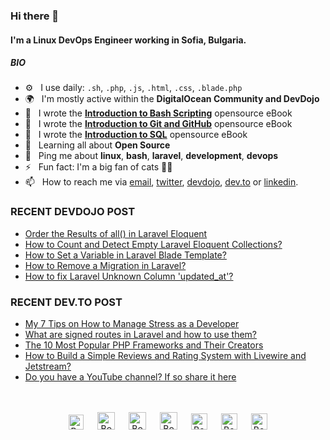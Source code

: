 ### Hi there 👋

#### I'm a Linux DevOps Engineer working in Sofia, Bulgaria.

##### BIO

- ⚙️&nbsp;&nbsp; I use daily: `.sh`, `.php`, `.js`, `.html`, `.css`, `.blade.php`
- 🌍&nbsp;&nbsp; I'm mostly active within the **DigitalOcean Community and DevDojo**
- 📖&nbsp;&nbsp; I wrote the **[Introduction to Bash Scripting](https://github.com/bobbyiliev/introduction-to-bash-scripting)** opensource eBook
- 📗&nbsp;&nbsp; I wrote the **[Introduction to Git and GitHub](https://github.com/bobbyiliev/introduction-to-git-and-github-ebook)** opensource eBook
- 📕&nbsp;&nbsp; I wrote the **[Introduction to SQL](https://github.com/bobbyiliev/introduction-to-sql)** opensource eBook
- 🌱&nbsp;&nbsp; Learning all about **Open Source**
- 💬&nbsp;&nbsp; Ping me about **linux**, **bash**, **laravel**, **development**, **devops**
- ⚡️&nbsp;&nbsp; Fun fact: I'm a big fan of cats 🐱‍💻
- 📫&nbsp;&nbsp; How to reach me via [email], [twitter], [devdojo], [dev.to] or [linkedin].

### RECENT DEVDOJO POST

<!-- DEVDOJO:START -->
- [Order the Results of all() in Laravel Eloquent](https://devdojo.com/bobbyiliev/order-the-results-of-all-in-laravel-eloquent)
- [How to Count and Detect Empty Laravel Eloquent Collections?](https://devdojo.com/bobbyiliev/how-to-count-and-detect-empty-laravel-eloquent-collections)
- [How to Set a Variable in Laravel Blade Template?](https://devdojo.com/bobbyiliev/how-to-set-a-variable-in-laravel-blade-template)
- [How to Remove a Migration in Laravel?](https://devdojo.com/bobbyiliev/how-to-remove-a-migration-in-laravel)
- [How to fix Laravel Unknown Column &#039;updated_at&#039;?](https://devdojo.com/bobbyiliev/how-to-fix-laravel-unknown-column-updated-at)
<!-- DEVDOJO:END -->

### RECENT DEV.TO POST
<!-- BLOG-POST-LIST:START -->
- [My 7 Tips on How to Manage Stress as a Developer](https://dev.to/bobbyiliev/my-7-tips-on-how-to-manage-stress-as-a-developer-34k9)
- [What are signed routes in Laravel and how to use them?](https://dev.to/bobbyiliev/what-are-signed-routes-in-laravel-and-how-to-use-them-4kni)
- [The 10 Most Popular PHP Frameworks and Their Creators](https://dev.to/bobbyiliev/the-10-most-popular-php-frameworks-and-their-creators-475p)
- [How to Build a Simple Reviews and Rating System with Livewire and Jetstream?](https://dev.to/bobbyiliev/how-to-build-a-simple-reviews-and-rating-system-with-livewire-and-jetstream-36cj)
- [Do you have a YouTube channel? If so share it here](https://dev.to/bobbyiliev/do-you-have-a-youtube-channel-if-so-share-it-here-5f82)
<!-- BLOG-POST-LIST:END -->


<p align="center">
<br><br>
<a href="https://dev.to/bobbyiliev"> 
<img src="https://d2fltix0v2e0sb.cloudfront.net/dev-badge.svg" alt="Bobby Iliev dev to profile" width="24px"/></a>
&emsp;
<a href= "https://instagram.com/bobby.iliev">
<img src="https://img.icons8.com/ios-glyphs/256/000000/instagram-new.svg" alt="Bobby Iliev instagram profile" width="28px"/></a>
&emsp;
<a href="https://www.paypal.com/paypalme/bobbyiliev">
<img src="https://img.icons8.com/ios-glyphs/256/000000/paypal.png" alt="Bobby Iliev pay pal me profile" width="28px"/></a> 
&emsp;
<a href="https://bobbyiliev.com">
<img src="https://img.icons8.com/material/256/000000/globe--v1.png" alt="Bobby Iliev personal website" width="28px"/></a>
&emsp;
<a href="https://linkedin.com/in/bobby-iliev">
<img src="https://img.icons8.com/ios-filled/256/000000/linkedin.svg" alt="Bobby Iliev linked in profile" width="26px"/></a>
&emsp;
<a href="https://twitter.com/bobbyiliev_">
<img src="https://img.icons8.com/ios-filled/256/000000/twitter.svg" alt="Bobby Iliev twitter profile" width="26px"/></a>
&emsp;
<a href="https://youtube.com/channel/UCQWmdHTeAO0UvaNqve9udRw/">
<img src="https://img.icons8.com/ios-filled/256/000000/youtube.svg" alt="Bobby Iliev YouTube profile" width="26px"/></a>
</p>

[email]: mailto:bobby@bobbyiliev.com
[twitter]: https://twitter.com/bobbyiliev_
[devdojo]: https://devdojo.com/bobbyiliev
[dev.to]: https://dev.to/bobbyiliev
[linkedin]: https://www.linkedin.com/in/bobby-iliev
[youtube]: https://youtube.com/channel/UCQWmdHTeAO0UvaNqve9udRw/
